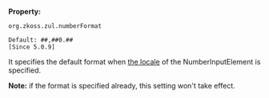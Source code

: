**Property:**

`org.zkoss.zul.numberFormat`

`Default: ##,##0.##`  
`[Since 5.0.9]`

It specifies the default format when [ the locale]({{site.baseurl}}/zk_component_ref/numberinputelement#Per-component_Locale)
of the NumberInputElement is specified.

**Note:** if the format is specified already, this setting won't take
effect.
